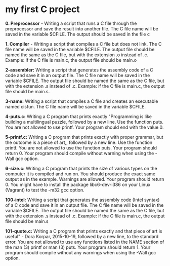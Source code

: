 # my first C project

**0. Preprocessor** - Writing a script that runs a C file through the preprocessor and save the result into another file. The C file name will be saved in the variable $CFILE. The output should be saved in the file c

**1. Compiler** - Writing a script that compiles a C file but does not link. The C file name will be saved in the variable $CFILE. The output file should be named the same as the C file, but with the extension .o instead of .c. Example: if the C file is main.c, the output file should be main.o

**2-assembler:** Writing a script that generates the assembly code of a C code and save it in an output file. The C file name will be saved in the variable $CFILE. The output file should be named the same as the C file, but with the extension .s instead of .c. Example: if the C file is main.c, the output file should be main.s.

**3-name:** Writing a script that compiles a C file and creates an executable named cisfun. The C file name will be saved in the variable $CFILE.

**4-puts.c:** Writing a C program that prints exactly "Programming is like building a multilingual puzzle, followed by a new line. Use the function puts. You are not allowed to use printf. Your program should end with the value 0.

**5-printf.c:** Writing a C program that prints exactly with proper grammar, but the outcome is a piece of art,, followed by a new line. Use the function printf. You are not allowed to use the function puts. Your program should return 0. Your program should compile without warning when using the -Wall gcc option.

**6-size.c:** Writing a C program that prints the size of various types on the computer it is compiled and run on. You should produce the exact same output as in the example. Warnings are allowed. Your program should return 0. You might have to install the package libc6-dev-i386 on your Linux (Vagrant) to test the -m32 gcc option.

**100-intel:** Writing a script that generates the assembly code (Intel syntax) of a C code and save it in an output file. The C file name will be saved in the variable $CFILE. The output file should be named the same as the C file, but with the extension .s instead of .c. Example: if the C file is main.c, the output file should be main.s

**101-quote.c:** Writing a C program that prints exactly and that piece of art is useful" - Dora Korpar, 2015-10-19, followed by a new line, to the standard error. You are not allowed to use any functions listed in the NAME section of the man (3) printf or man (3) puts. Your program should return 1. Your program should compile without any warnings when using the -Wall gcc option.
